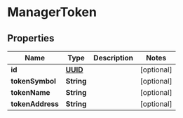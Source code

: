
# ManagerToken

## Properties
Name | Type | Description | Notes
------------ | ------------- | ------------- | -------------
**id** | [**UUID**](UUID.md) |  |  [optional]
**tokenSymbol** | **String** |  |  [optional]
**tokenName** | **String** |  |  [optional]
**tokenAddress** | **String** |  |  [optional]



